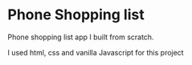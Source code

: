 # Phone Shopping list

Phone shopping list app I built from scratch.

I used html, css and vanilla Javascript for this project
